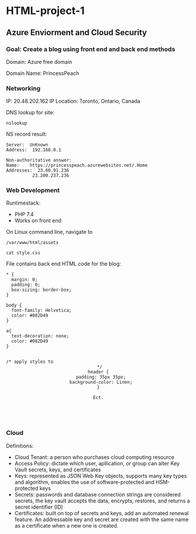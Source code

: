 # HTML-project-1

## Azure Enviorment and Cloud Security

### Goal: Create a blog using front end and back end methods

Domain: Azure free domain

Domain Name: PrincessPeach

### Networking

IP: 20.48.202.162
IP Location: Toronto, Ontario, Canada

DNS lookup for site:
<pre><code>nslookup</code></pre>

NS record result:

<pre><code>Server:  UnKnown
Address:  192.168.0.1

Non-authoritative answer:
Name:    https://princesspeach.azurewebsites.net/.Home
Addresses:  23.60.91.236
          23.200.237.236
</code></pre>

### Web Development

Runtimestack: 
- PHP 7.4
- Works on front end

On Linux command line, navigate to <pre><code>/var/www/html/assets</code></pre>

<pre><code>cat style.css</code></pre>

File contains back end HTML code for the blog:

<pre><code>* {
  margin: 0;
  padding: 0;
  box-sizing: border-box;
}

body {
  font-family: Helvetica;
  color: #082D49
}

a{
  text-decoration: none;
  color: #082D49
}


/* apply styles to <header> */
header {
  padding: 35px 35px;
  background-color: Linen;
}

Ect.
</code></pre>

### Cloud

Definitions:

- Cloud Tenant: a person who purchases cloud computing resource
- Access Policy: dictate which user, apllication, or group can alter Key Vault secrets, keys, and certificates
- Keys: represented as JSON Web Key objects, supports many key types and algorithm, enables the use of software-protected and HSM-protected keys
- Secrets: passwords and database connection strings are considered secrets, the key vault accepts the data, encrypts, restores, and returns a secret identifier (ID)
- Certificates: built on top of secrets and keys, add an automated renewal feature. An addressable key and secret are created with the same name as a certificate when a new one is created.
